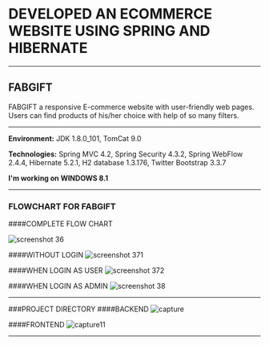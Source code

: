 # DEVELOPED AN ECOMMERCE WEBSITE USING SPRING AND HIBERNATE
___
## FABGIFT
FABGIFT a responsive E-commerce website with user-friendly web pages. Users can find products of his/her choice with help of so many filters.
___

**Environment:** JDK 1.8.0_101, TomCat 9.0

**Technologies:** Spring MVC 4.2, Spring Security 4.3.2, Spring WebFlow 2.4.4, Hibernate 5.2.1, H2 database 1.3.176, Twitter Bootstrap 3.3.7

**I'm working on WINDOWS 8.1**
___
### FLOWCHART FOR FABGIFT
####COMPLETE FLOW CHART

 ![screenshot 36](https://cloud.githubusercontent.com/assets/20114431/21516375/9439983c-ccfd-11e6-9d32-e799eea55364.png)
 
####WITHOUT LOGIN
![screenshot 371](https://cloud.githubusercontent.com/assets/20114431/21516379/a0dd2d9c-ccfd-11e6-96d0-f612f330644a.png)


####WHEN LOGIN AS USER
![screenshot 372](https://cloud.githubusercontent.com/assets/20114431/21516382/a37903a0-ccfd-11e6-8164-da75ddc7ffc9.png)


####WHEN LOGIN AS ADMIN
![screenshot 38](https://cloud.githubusercontent.com/assets/20114431/21516376/9aaf5846-ccfd-11e6-94f2-0affb1053786.png)
___
###PROJECT DIRECTORY
####BACKEND
![capture](https://cloud.githubusercontent.com/assets/20114431/21517214/2a94e836-cd03-11e6-928d-2de4b43dc307.JPG)

####FRONTEND
![capture11](https://cloud.githubusercontent.com/assets/20114431/21517217/2d85013e-cd03-11e6-9c8a-a849eb2f2353.JPG)
___
